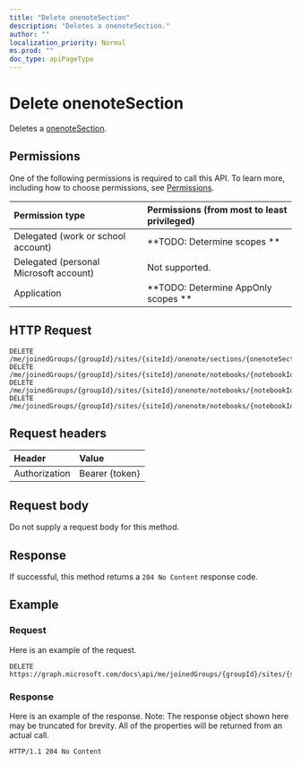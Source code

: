 ```yaml
---
title: "Delete onenoteSection"
description: "Deletes a onenoteSection."
author: ""
localization_priority: Normal
ms.prod: ""
doc_type: apiPageType
---
```


# Delete onenoteSection

Deletes a [onenoteSection](../resources/onenotesection.md).

## Permissions
One of the following permissions is required to call this API. To learn more, including how to choose permissions, see [Permissions](/concepts/permissions-reference.md).

|Permission type|Permissions (from most to least privileged)|
|:---|:---|
|Delegated (work or school account)|**TODO: Determine scopes **|
|Delegated (personal Microsoft account)|Not supported.|
|Application|**TODO: Determine AppOnly scopes **|

## HTTP Request
<!-- {
  "blockType": "ignored"
}
-->
``` http
DELETE /me/joinedGroups/{groupId}/sites/{siteId}/onenote/sections/{onenoteSectionId}
DELETE /me/joinedGroups/{groupId}/sites/{siteId}/onenote/notebooks/{notebookId}/sections/{onenoteSectionId}
DELETE /me/joinedGroups/{groupId}/sites/{siteId}/onenote/notebooks/{notebookId}/sections/{onenoteSectionId}/pages/{onenotePageId}/parentSection
DELETE /me/joinedGroups/{groupId}/sites/{siteId}/onenote/notebooks/{notebookId}/sections/{onenoteSectionId}/parentSectionGroup/sections/{onenoteSectionId}
```

## Request headers
|Header|Value|
|:---|:---|
|Authorization|Bearer {token}|

## Request body
Do not supply a request body for this method.

## Response
If successful, this method returns a `204 No Content` response code.

## Example

### Request
Here is an example of the request.
<!-- {
  "blockType": "request",
  "name": "delete_onenotesection"
}
-->
``` http
DELETE https://graph.microsoft.com/docs\api/me/joinedGroups/{groupId}/sites/{siteId}/onenote/sections/{onenoteSectionId}
```

### Response
Here is an example of the response. Note: The response object shown here may be truncated for brevity. All of the properties will be returned from an actual call.
<!-- {
  "blockType": "response",
  "truncated": true
}
-->
``` http
HTTP/1.1 204 No Content
```

